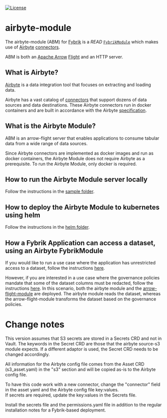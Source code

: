 [![License](https://img.shields.io/badge/License-Apache%202.0-blue.svg)](https://opensource.org/licenses/Apache-2.0)

# airbyte-module

The airbyte-module (ABM) for [Fybrik](https://github.com/fybrik/fybrik) is a *READ* [`FybrikModule`](https://fybrik.io/dev/concepts/modules/) which makes use of [Airbyte](https://airbyte.com/) [connectors](https://docs.airbyte.com/integrations).

ABM is both an [Apache Arrow](https://arrow.apache.org/) [Flight](https://arrow.apache.org/docs/format/Flight.html) and an HTTP server.

## What is Airbyte?
[Airbyte](https://airbyte.com/) is a data integration tool that focuses on extracting and loading data.

Airbyte has a vast catalog of [connectors](https://docs.airbyte.com/integrations) that support dozens of data sources and data destinations. These Airbyte connectors run in docker containers and are built in accordance with the Airbyte [specification](https://docs.airbyte.com/understanding-airbyte/airbyte-specification).

## What is the Airbyte Module?

ABM is an arrow-flight server that enables applications to consume tabular data from a wide range of data sources.

Since Airbyte connectors are implemented as docker images and run as docker containers, the Airbyte Module does not require Airbyte as a prerequisite. To run the Airbyte Module, only docker is required.

## How to run the Airbyte Module server locally

Follow the instructions in the [sample folder](sample/README.md).

## How to deploy the Airbyte Module to kubernetes using helm

Follow the instructions in the [helm folder](helm/README.md).

## How a Fybrik Application can access a dataset, using an Airbyte FybrikModule
If you would like to run a use case where the application has unrestricted access to a dataset,
follow the instructions [here](fybrik/README.md).

However, if you are interested in a use case where the governance policies mandate that some of the dataset
columns must be redacted, follow the instructions [here](fybrik/README_Chaining.md). In this scenario, both the airbyte module and the [arrow-flight-module](https://github.com/fybrik/arrow-flight-module) are deployed. The airbyte
module reads the dataset, whereas the arrow-flight-module transforms the dataset based on the governance policies.

# Change notes
This version assumes that S3 secrets are stored in a Secrets CRD and not in Vault.  The keywords in the Secret CRD are those that the 
airbyte source-s3 module expects.  If a different adaptor is used, the Secret CRD needs to be changed accordingly.

All information for the Airbyte config file comes from the Asset CRD (s3_asset.yaml) in the "s3" section and will be copied as-is to 
the Airbyte config file.

To have this code work with a new connector, change the "connector" field in the asset yaml and the Airbyte config file key:values.  
If secrets are required, update the key:values in the Secrets file.

Install the secrets file and the permissions.yaml file in addition to the regular installation notes for a Fybrik-based deployment.


